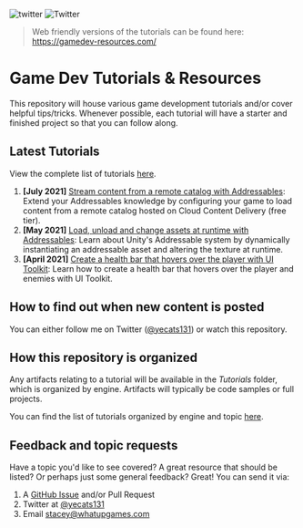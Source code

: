 ![twitter](https://img.shields.io/twitter/follow/yecats131?style=social) ![Twitter](https://img.shields.io/twitter/follow/whatupgames?style=social)

> Web friendly versions of the tutorials can be found here: https://gamedev-resources.com/

# Game Dev Tutorials & Resources
This repository will house various game development tutorials and/or cover helpful tips/tricks. Whenever possible, each tutorial will have a starter and finished project so that you can follow along. 

## Latest Tutorials
View the complete list of tutorials [here](./tutorials/).

1. **[July 2021]** [Stream content from a remote catalog with Addressables](./tutorials/Unity/stream-content-remote-catalog-addressables): Extend your Addressables knowledge by configuring your game to load content from a remote catalog hosted on Cloud Content Delivery (free tier).
2. **[May 2021]** [Load, unload and change assets at runtime with Addressables](./tutorials/Unity/dynamically-load-with-addressables): Learn about Unity's Addressable system by dynamically instantiating an addressable asset and altering the texture at runtime.
3. **[April 2021]** [Create a health bar that hovers over the player with UI Toolkit](./tutorials/Unity/Create-healthbar-ui-toolkit): Learn how to create a health bar that hovers over the player and enemies with UI Toolkit.

## How to find out when new content is posted
You can either follow me on Twitter ([@yecats131](https://twitter.com/yecats131)) or watch this repository.

## How this repository is organized
Any artifacts relating to a tutorial will be available in the *Tutorials* folder, which is organized by engine. Artifacts will typically be code samples or full projects. 

You can find the list of tutorials organized by engine and topic [here](./tutorials/readme.md).

## Feedback and topic requests
Have a topic you'd like to see covered? A great resource that should be listed? Or perhaps just some general feedback? Great! You can send it via:

1. A [GitHub Issue](https://github.com/yecats/GameDevTutorials/issues) and/or Pull Request
2. Twitter at [@yecats131](https://twitter.com/yecats131)
3. Email [stacey@whatupgames.com](mailto:stacey@whatupgames.com)